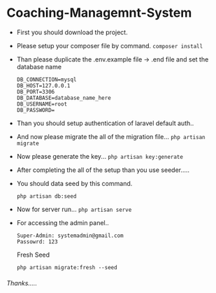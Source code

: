 # Coaching-Managemnt-System

- First you should download the project.
- Please setup your composer file by command.
	``
	composer install
	``

- Than please duplicate the .env.example file -> .end file and set the database name
	```
	DB_CONNECTION=mysql
	DB_HOST=127.0.0.1
	DB_PORT=3306
	DB_DATABASE=database_name_here
	DB_USERNAME=root
	DB_PASSWORD=
	```
- Than you should setup authentication of laravel default auth..
- And now please migrate the all of the migration file...
	``
	php artisan migrate
	``
- Now please generate the key...
	``
	php artisan key:generate
	``	
- After completing the all of the setup than you use seeder.....
- You should data seed by this command.
	```
	php artisan db:seed
	```
- Now for server run...
	``
	php artisan serve
	``
- For accessing the admin panel..
    ```
    Super-Admin: systemadmin@gmail.com
    Passowrd: 123
    ```
    Fresh Seed
    ```
    php artisan migrate:fresh --seed
    ```



###### Thanks.....		
